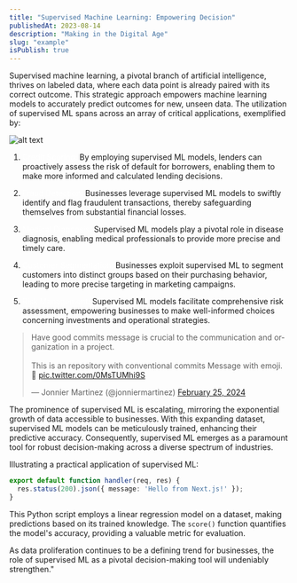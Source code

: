 ```yaml
---
title: "Supervised Machine Learning: Empowering Decision"
publishedAt: 2023-08-14
description: "Making in the Digital Age"
slug: "example"
isPublish: true
---
```


Supervised machine learning, a pivotal branch of artificial intelligence, thrives on labeled data, where each data point is already paired with its correct outcome. This strategic approach empowers machine learning models to accurately predict outcomes for new, unseen data. The utilization of supervised ML spans across an array of critical applications, exemplified by:


![alt text](https://fotografiamejorparavendermas.com/wp-content/uploads/2017/06/La-importancia-de-la-imagen.jpg)


1. <font color="white">Credit Scoring:</font> By employing supervised ML models, lenders can proactively assess the risk of default for borrowers, enabling them to make more informed and calculated lending decisions.

2. <font color="white">Fraud Detection:</font> Businesses leverage supervised ML models to swiftly identify and flag fraudulent transactions, thereby safeguarding themselves from substantial financial losses.

3. <font color="white">Medical Diagnosis:</font> Supervised ML models play a pivotal role in disease diagnosis, enabling medical professionals to provide more precise and timely care.

4. <font color="white">Customer Segmentation:</font> Businesses exploit supervised ML to segment customers into distinct groups based on their purchasing behavior, leading to more precise targeting in marketing campaigns.

5. <font color="white">Risk Management:</font> Supervised ML models facilitate comprehensive risk assessment, empowering businesses to make well-informed choices concerning investments and operational strategies.

<div class=" md:w-full w-24">
<blockquote class="twitter-tweet " ><p lang="en" dir="ltr">Have good commits message is crucial to the communication and organization in a project.<br><br>This is an repository with conventional commits Message with emoji. 🧵 <a href="https://t.co/0MsTUMhi9S">pic.twitter.com/0MsTUMhi9S</a></p>&mdash; Jonnier Martinez (@jonniermartinez) <a href="https://twitter.com/jonniermartinez/status/1761882332657504377?ref_src=twsrc%5Etfw">February 25, 2024</a></blockquote> <script async src="https://platform.twitter.com/widgets.js" charset="utf-8"></script>

</div>

The prominence of supervised ML is escalating, mirroring the exponential growth of data accessible to businesses. With this expanding dataset, supervised ML models can be meticulously trained, enhancing their predictive accuracy. Consequently, supervised ML emerges as a paramount tool for robust decision-making across a diverse spectrum of industries.

Illustrating a practical application of supervised ML:

```ts
export default function handler(req, res) {
  res.status(200).json({ message: 'Hello from Next.js!' });
}
```

This Python script employs a linear regression model on a dataset, making predictions based on its trained knowledge. The `score()` function quantifies the model's accuracy, providing a valuable metric for evaluation.

As data proliferation continues to be a defining trend for businesses, the role of supervised ML as a pivotal decision-making tool will undeniably strengthen."
